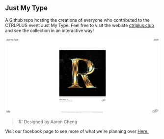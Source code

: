 ## Just My Type

A Github repo hosting the creations of everyone who contributed to the CTRLPLUS event Just My Type. Feel free to visit the webiste [ctrlplus.club](https://www.ctrlplus.club/) and see the collection in an interactive way! 

![](Ctrl+.PNG)
> 'R' Designed by Aaron Cheng

Visit our facebook page to see more of what we're planning over [Here.](https://www.facebook.com/groups/ctrlplusrmit)

